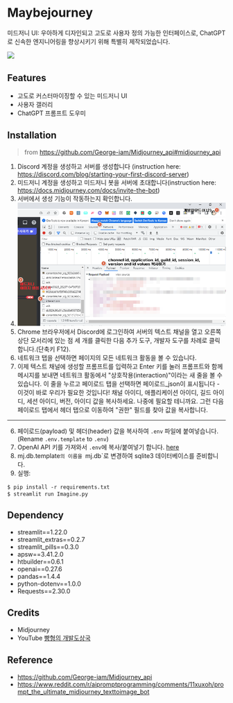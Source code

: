 # Maybejourney

미드저니 UI: 우아하게 디자인되고 고도로 사용자 정의 가능한 인터페이스로, ChatGPT로 신속한 엔지니어링을 향상시키기 위해 특별히 제작되었습니다.

![](assets/preview.gif)

## Features

- 고도로 커스터마이징할 수 있는 미드저니 UI
- 사용자 갤러리
- ChatGPT 프롬프트 도우미

## Installation

> from https://github.com/George-iam/Midjourney_api#midjourney_api

1.  Discord 계정을 생성하고 서버를 생성합니다 (instruction here: https://discord.com/blog/starting-your-first-discord-server)
2.  미드저니 계정을 생성하고 미드저니 봇을 서버에 초대합니다(instruction here: https://docs.midjourney.com/docs/invite-the-bot)
3.  서버에서 생성 기능이 작동하는지 확인합니다.
4.  ![자료이미지](https://github.com/jkf87/Maybejourney-try/blob/main/KakaoTalk_20230514_144008529.png "4-5")
5. Chrome 브라우저에서 Discord에 로그인하여 서버의 텍스트 채널을 열고 오른쪽 상단 모서리에 있는 점 세 개를 클릭한 다음 추가 도구, 개발자 도구를 차례로 클릭합니다.(단축키 F12).
6. 네트워크 탭을 선택하면 페이지의 모든 네트워크 활동을 볼 수 있습니다.
7. 이제 텍스트 채널에 생성할 프롬프트를 입력하고 Enter 키를 눌러 프롬프트와 함께 메시지를 보내면 네트워크 활동에서 "상호작용(interaction)"이라는 새 줄을 볼 수 있습니다. 이 줄을 누르고 페이로드 탭을 선택하면 페이로드_json이 표시됩니다 - 이것이 바로 우리가 필요한 것입니다! 채널 아이디, 애플리케이션 아이디, 길드 아이디, 세션 아이디, 버전, 아이디 값을 복사하세요. 나중에 필요할 테니까요. 그런 다음 페이로드 탭에서 헤더 탭으로 이동하여 "권한" 필드를 찾아 값을 복사합니다.
---
6. 페이로드(payload) 및 헤더(header) 값을 복사하여 `.env` 파일에 붙여넣습니다. (Rename `.env.template` to `.env`)
7. OpenAI API 키를 가져와서 `.env`에 복사/붙여넣기 합니다. [here](https://platform.openai.com/account/api-keys)
7. mj.db.template`의 이름을 `mj.db`로 변경하여 sqlite3 데이터베이스를 준비합니다.
8. 실행:

```
$ pip install -r requirements.txt
$ streamlit run Imagine.py
```

## Dependency

- streamlit==1.22.0
- streamlit_extras==0.2.7
- streamlit_pills==0.3.0
- apsw==3.41.2.0
- htbuilder==0.6.1
- openai==0.27.6
- pandas==1.4.4
- python-dotenv==1.0.0
- Requests==2.30.0

## Credits

- Midjourney
- YouTube [빵형의 개발도상국](https://www.youtube.com/@bbanghyong)

## Reference

- https://github.com/George-iam/Midjourney_api
- https://www.reddit.com/r/aipromptprogramming/comments/11xuxoh/prompt_the_ultimate_midjourney_texttoimage_bot
